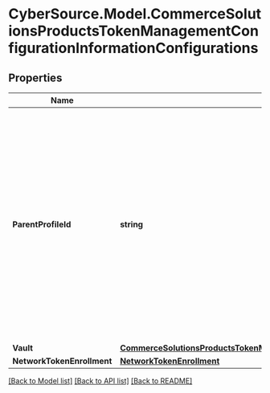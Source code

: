 # CyberSource.Model.CommerceSolutionsProductsTokenManagementConfigurationInformationConfigurations
## Properties

Name | Type | Description | Notes
------------ | ------------- | ------------- | -------------
**ParentProfileId** | **string** | Specify the Vault ID to which transacting MID needs to be assigned.Provide Vault ID as seen on EBC Vault management page. If not provided , transacting MID will be assigned to the existing default Vault at merchant&#39;s level. If there are no Vaults at merchant level , a new Vault will be created and transacting MID will be assigned to it. | [optional] 
**Vault** | [**CommerceSolutionsProductsTokenManagementConfigurationInformationConfigurationsVault**](CommerceSolutionsProductsTokenManagementConfigurationInformationConfigurationsVault.md) |  | [optional] 
**NetworkTokenEnrollment** | [**NetworkTokenEnrollment**](NetworkTokenEnrollment.md) |  | [optional] 

[[Back to Model list]](../README.md#documentation-for-models) [[Back to API list]](../README.md#documentation-for-api-endpoints) [[Back to README]](../README.md)

